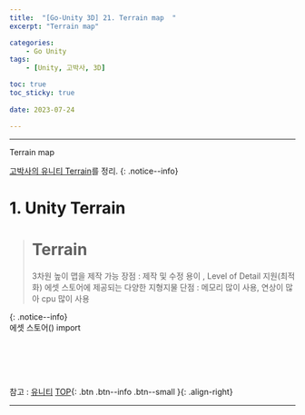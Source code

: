```yaml
---
title:  "[Go-Unity 3D] 21. Terrain map  "
excerpt: "Terrain map"

categories:
    - Go Unity
tags:
    - [Unity, 고박사, 3D]

toc: true
toc_sticky: true
 
date: 2023-07-24

---
```

- - -

Terrain map

[고박사의 유니티 Terrain](https://www.inflearn.com/course/lecture?courseSlug=%EA%B3%A0%EB%B0%95%EC%82%AC-%EC%9C%A0%EB%8B%88%ED%8B%B0-%EA%B8%B0%EC%B4%88&unitId=48472)를 정리. 
{: .notice--info}


# 1. Unity Terrain

> <h1>Terrain</h1> 3차원 높이 맵을 제작 가능  
> 장점 : 제작 및 수정 용이 , Level of Detail 지원(최적화) 에셋 스토어에 제공되는 다양한 지형지물  
> 단점 : 메모리 많이 사용, 연상이 많아 cpu 많이 사용  
{: .notice--info}  
에셋 스토어() import  

<br><br>


<br>

참고 : [유니티](https://docs.unity3d.com/kr/)
[TOP](#){: .btn .btn--info .btn--small }{: .align-right}
<br>
- - -
